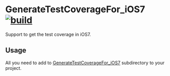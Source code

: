 GenerateTestCoverageFor_iOS7 [![build](https://travis-ci.org/tokorom/GenerateTestCoverageFor_iOS7.png?branch=master)](https://travis-ci.org/tokorom/GenerateTestCoverageFor_iOS7)
============================

Support to get the test coverage in iOS7.

## Usage

All you need to add to [GenerateTestCoverageFor_iOS7](GenerateTestCoverageFor_iOS7) subdirectory to your project.
